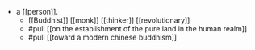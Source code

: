 - a [[person]].
  - [[Buddhist]] [[monk]] [[thinker]] [[revolutionary]]
  - #pull [[on the establishment of the pure land in the human realm]]
  - #pull [[toward a modern chinese buddhism]]
